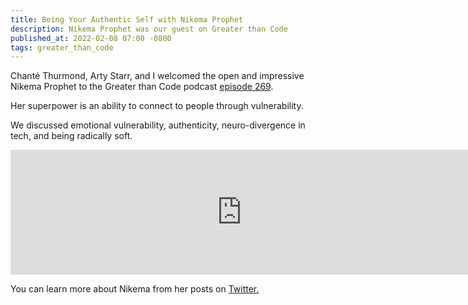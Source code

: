 ```yaml
---
title: Being Your Authentic Self with Nikema Prophet
description: Nikema Prophet was our guest on Greater than Code
published_at: 2022-02-08 07:00 -0800
tags: greater_than_code
---
```


Chanté Thurmond, Arty Starr, and I welcomed the open and impressive Nikema Prophet to the Greater
than Code podcast [episode
269](https://www.greaterthancode.com/being-your-authentic-self-turning-adversity-into-power).

Her superpower is an ability to connect to people through vulnerability.

We discussed emotional vulnerability, authenticity, neuro-divergence in tech,
and being radically soft.

<iframe src="https://player.fireside.fm/v2/nERs6yQ-+OezG1NT3?theme=dark" width="740" height="200" frameborder="0" scrolling="no"></iframe>

You can learn more about Nikema from her posts on
[Twitter.](https://twitter.com/dev_nikema)
